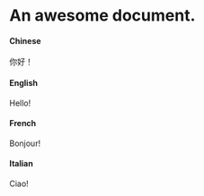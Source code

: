 # An awesome document.
<!-- tabs:start -->

#### **Chinese**

你好！

#### **English**

Hello!

#### **French**

Bonjour!

#### **Italian**

Ciao!
